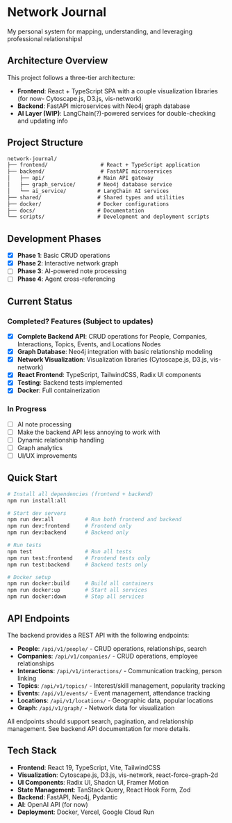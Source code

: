 # Network Journal

My personal system for mapping, understanding, and leveraging professional
relationships!

## Architecture Overview

This project follows a three-tier architecture:

- **Frontend**: React + TypeScript SPA with a couple visualization libraries (for now- Cytoscape.js, D3.js, vis-network)
- **Backend**: FastAPI microservices with Neo4j graph database
- **AI Layer (WIP)**: LangChain(?)-powered services for double-checking and updating info

## Project Structure

```txt
network-journal/
├── frontend/                 # React + TypeScript application
├── backend/                  # FastAPI microservices
│   ├── api/                 # Main API gateway
│   ├── graph_service/       # Neo4j database service
│   └── ai_service/          # LangChain AI services
├── shared/                  # Shared types and utilities
├── docker/                  # Docker configurations
├── docs/                    # Documentation
└── scripts/                 # Development and deployment scripts
```

## Development Phases

- [x] **Phase 1**: Basic CRUD operations
- [x] **Phase 2**: Interactive network graph
- [ ] **Phase 3**: AI-powered note processing
- [ ] **Phase 4**: Agent cross-referencing

## Current Status

### **Completed? Features** (Subject to updates)
- [x] **Complete Backend API**: CRUD operations for People, Companies, Interactions, Topics, Events, and Locations Nodes
- [x] **Graph Database**: Neo4j integration with basic relationship modeling
- [x] **Network Visualization**: Visualization libraries (Cytoscape.js, D3.js, vis-network)
- [x] **React Frontend**: TypeScript, TailwindCSS, Radix UI components
- [x] **Testing**: Backend tests implemented
- [x] **Docker**: Full containerization

### **In Progress**

- [ ] AI note processing
- [ ] Make the backend API less annoying to work with
- [ ] Dynamic relationship handling
- [ ] Graph analytics
- [ ] UI/UX improvements

## Quick Start

```bash
# Install all dependencies (frontend + backend)
npm run install:all

# Start dev servers
npm run dev:all          # Run both frontend and backend
npm run dev:frontend     # Frontend only
npm run dev:backend      # Backend only

# Run tests
npm test                 # Run all tests
npm run test:frontend    # Frontend tests only
npm run test:backend     # Backend tests only

# Docker setup
npm run docker:build     # Build all containers
npm run docker:up        # Start all services
npm run docker:down      # Stop all services
```

## API Endpoints

The backend provides a REST API with the following endpoints:

- **People**: `/api/v1/people/` - CRUD operations, relationships, search
- **Companies**: `/api/v1/companies/` - CRUD operations, employee relationships
- **Interactions**: `/api/v1/interactions/` - Communication tracking, person linking
- **Topics**: `/api/v1/topics/` - Interest/skill management, popularity tracking
- **Events**: `/api/v1/events/` - Event management, attendance tracking
- **Locations**: `/api/v1/locations/` - Geographic data, popular locations
- **Graph**: `/api/v1/graph/` - Network data for visualization

All endpoints should support search, pagination, and relationship management. See backend API documentation for more details.

## Tech Stack

- **Frontend**: React 19, TypeScript, Vite, TailwindCSS
- **Visualization**: Cytoscape.js, D3.js, vis-network, react-force-graph-2d
- **UI Components**: Radix UI, Shadcn UI, Framer Motion
- **State Management**: TanStack Query, React Hook Form, Zod
- **Backend**: FastAPI, Neo4j, Pydantic
- **AI**: OpenAI API (for now)
- **Deployment**: Docker, Vercel, Google Cloud Run
